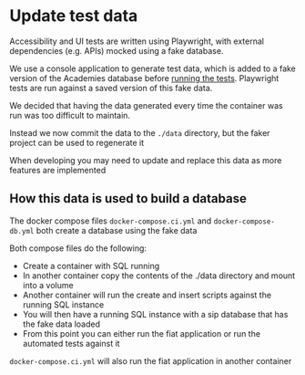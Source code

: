 # Update test data

Accessibility and UI tests are written using Playwright, with external dependencies (e.g. APIs) mocked using a fake database.

We use a console application to generate test data, which is added to a fake version of the Academies database before [running the tests](run-tests-locally.md#accessibility-and-ui-tests). Playwright tests are run against a saved version of this fake data.

We decided that having the data generated every time the container was run was too difficult to maintain.

Instead we now commit the data to the `./data` directory, but the faker project can be used to regenerate it

When developing you may need to update and replace this data as more features are implemented

## How this data is used to build a database

The docker compose files `docker-compose.ci.yml` and `docker-compose-db.yml` both create a database using the fake data

Both compose files do the following:

- Create a container with SQL running
- In another container copy the contents of the ./data directory and mount into a volume
- Another container will run the create and insert scripts against the running SQL instance
- You will then have a running SQL instance with a sip database that has the fake data loaded
- From this point you can either run the fiat application or run the automated tests against it

`docker-compose.ci.yml` will also run the fiat application in another container
